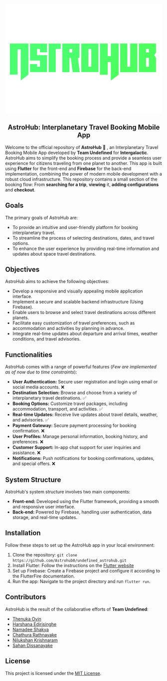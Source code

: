 <p align="center">
<img src="assets/images/logo.png" height="350">
</p>

<div align="center">
<h2> AstroHub: Interplanetary Travel Booking Mobile App </h2>
</div>

Welcome to the official repository of **AstroHub** :rocket: , an Interplanetary Travel Booking Mobile App developed by **Team Undefined** for **Intergalactic**. AstroHub aims to simplify the booking process and provide a seamless user experience for citizens traveling from one planet to another. This app is built using **Flutter** for the front-end and **Firebase** for the back-end implementation, combining the power of modern mobile development with a robust cloud infrastructure. This repository contains a small section of the booking flow: From **searching for a trip**, **viewing** it, **adding configurations** and **checkout**.

## Goals
The primary goals of AstroHub are:
- To provide an intuitive and user-friendly platform for booking interplanetary travel.
- To streamline the process of selecting destinations, dates, and travel options.
- To enhance the user experience by providing real-time information and updates about space travel destinations.

## Objectives
AstroHub aims to achieve the following objectives:
- Develop a responsive and visually appealing mobile application interface.
- Implement a secure and scalable backend infrastructure (Using Firebase).
- Enable users to browse and select travel destinations across different planets.
- Facilitate easy customization of travel preferences, such as accommodation and activities by planning in advance.
- Integrate real-time updates about departure and arrival times, weather conditions, and travel advisories.

## Functionalities
AstroHub comes with a range of powerful features (_Few are implemented as of now due to time constraints_):
- **User Authentication:** Secure user registration and login using email or social media accounts. :x:
- **Destination Selection:** Browse and choose from a variety of interplanetary travel destinations. :white_check_mark:
- **Booking Options:** Customize travel packages, including accommodation, transport, and activities. :white_check_mark:
- **Real-time Updates:** Receive live updates about travel details, weather, and advisories. :white_check_mark:
- **Payment Gateway:** Secure payment processing for booking confirmation. :x:
- **User Profiles:** Manage personal information, booking history, and preferences. :x:
- **Customer Support:** In-app chat support for user inquiries and assistance. :x:
- **Notifications:** Push notifications for booking confirmations, updates, and special offers. :x:

## System Structure
AstroHub's system structure involves two main components:
- **Front-end:** Developed using the Flutter framework, providing a smooth and responsive user interface.
- **Back-end:** Powered by Firebase, handling user authentication, data storage, and real-time updates.

## Installation
Follow these steps to set up the AstroHub app in your local environment:
1. Clone the repository: `git clone https://github.com/Astrohub0/undefined_astrohub.git`
2. Install Flutter: Follow the instructions on the [Flutter website](https://flutter.dev/docs/get-started/install)
3. Set up Firebase: Create a Firebase project and configure it according to the FlutterFire documentation.
4. Run the app: Navigate to the project directory and run `flutter run`.

## Contributors
AstroHub is the result of the collaborative efforts of **Team Undefined**:
 - [Thenuka Ovin](https://github.com/ov1n)
 - [Harshana Edirisinghe](https://github.com/husseyhh)
 - [Namadee Shakya](https://github.com/namadee)
 - [Chathura Rathnayake](https://github.com/Chathura-Rathnayake)
 - [Nilukshan Krishnaram](https://github.com/knilukshan)
 - [Sahan Dissanayake](https://github.com/SahanDisa)

## License
This project is licensed under the [MIT License](LICENSE).
